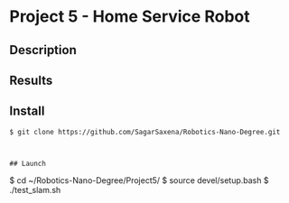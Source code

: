 # Project 5 - Home Service Robot

## Description

## Results

## Install
```
$ git clone https://github.com/SagarSaxena/Robotics-Nano-Degree.git



## Launch
```
$ cd ~/Robotics-Nano-Degree/Project5/
$ source devel/setup.bash
$ ./test_slam.sh
```

